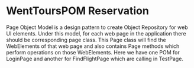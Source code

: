 # WentToursPOM Reservation

Page Object Model is a design pattern to create Object Repository for web UI elements.
Under this model, for each web page in the application there should be corresponding page class.
This Page class will find the WebElements of that web page and also contains Page methods which perform operations on those WebElements.
Here we have one POM for LoginPage and another for FindFlightPage which are calling in TestPage.


